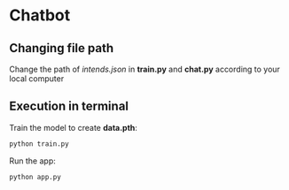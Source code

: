 # Chatbot

## Changing file path

Change the path of *intends.json* in **train.py** and **chat.py** according to your local computer

## Execution in terminal

Train the model to create **data.pth**:
```sh
python train.py
```

Run the app:
```sh
python app.py
```
